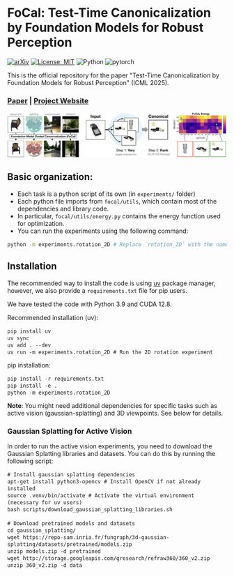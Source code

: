 # FoCal: Test-Time Canonicalization by Foundation Models for Robust Perception

[![arXiv](https://img.shields.io/badge/arXiv-2507.10375-b31b1b.svg)](https://arxiv.org/abs/2507.10375)
[![License: MIT](https://img.shields.io/badge/License-MIT-yellow.svg)](./LICENSE)
![Python](https://img.shields.io/badge/python-3.10%2B-blue)
![pytorch](https://img.shields.io/badge/PyTorch2.4+-ee4c2c?logo=pytorch&logoColor=white)

This is the official repository for the paper "Test-Time Canonicalization by Foundation Models for Robust Perception" (ICML 2025).

### [Paper](https://arxiv.org/abs/2507.10375) | [Project Website](https://utkarsh.ai/projects/focal)

![FoCal](media/focal_teaser.png)

## Basic organization:
- Each task is a python script of its own (in `experiments/` folder)
- Each python file imports from `focal/utils`, which contain most of the dependencies and library code.
- In particular, `focal/utils/energy.py` contains the energy function used for optimization.
- You can run the experiments using the following command:

```bash
python -m experiments.rotation_2D # Replace `rotation_2D` with the name of the task you want to run.
```

## Installation
The recommended way to install the code is using [uv](https://github.com/astral-sh/uv) package manager, however, we also provide a `requirements.txt` file for pip users.

We have tested the code with Python 3.9 and CUDA 12.8.

Recommended installation (uv):
```
pip install uv
uv sync
uv add . --dev
uv run -m experiments.rotation_2D # Run the 2D rotation experiment
```

pip installation:
```
pip install -r requirements.txt
pip install -e .
python -m experiments.rotation_2D
```

**Note**: You might need additional dependencies for specific tasks such as active vision (gaussian-splatting) and 3D viewpoints. See below for details.

### Gaussian Splatting for Active Vision
In order to run the active vision experiments, you need to download the Gaussian Splatting libraries and datasets. You can do this by running the following script:

```
# Install gaussian splatting dependencies
apt-get install python3-opencv # Install OpenCV if not already installed
source .venv/bin/activate # Activate the virtual environment (necessary for uv users)
bash scripts/download_gaussian_splatting_libraries.sh

# Download pretrained models and datasets
cd gaussian_splatting/
wget https://repo-sam.inria.fr/fungraph/3d-gaussian-splatting/datasets/pretrained/models.zip
unzip models.zip -d pretrained
wget http://storage.googleapis.com/gresearch/refraw360/360_v2.zip
unzip 360_v2.zip -d data
```
